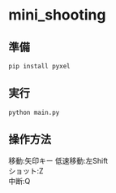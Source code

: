 # mini_shooting

## 準備
`pip install pyxel`  

## 実行
`python main.py`

## 操作方法
移動:矢印キー
低速移動:左Shift  
ショット:Z  
中断:Q
